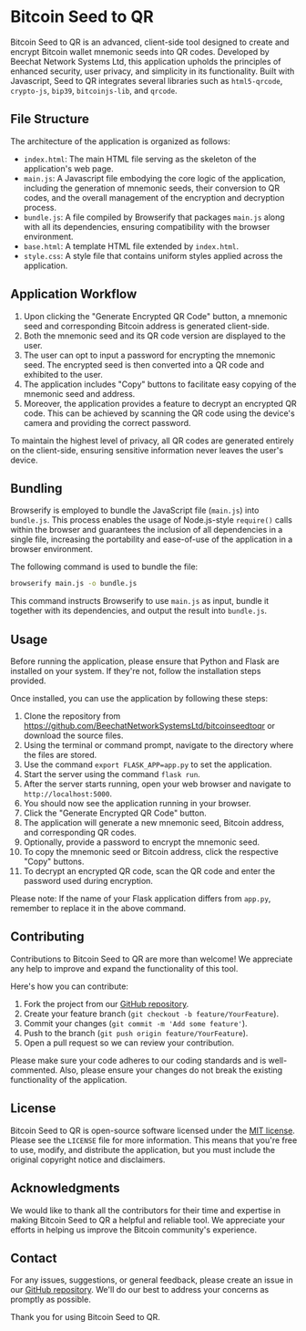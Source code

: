 # Bitcoin Seed to QR

Bitcoin Seed to QR is an advanced, client-side tool designed to create and encrypt Bitcoin wallet mnemonic seeds into QR codes. Developed by Beechat Network Systems Ltd, this application upholds the principles of enhanced security, user privacy, and simplicity in its functionality. Built with Javascript, Seed to QR integrates several libraries such as `html5-qrcode`, `crypto-js`, `bip39`, `bitcoinjs-lib`, and `qrcode`.

## File Structure

The architecture of the application is organized as follows:

- `index.html`: The main HTML file serving as the skeleton of the application's web page.
- `main.js`: A Javascript file embodying the core logic of the application, including the generation of mnemonic seeds, their conversion to QR codes, and the overall management of the encryption and decryption process.
- `bundle.js`: A file compiled by Browserify that packages `main.js` along with all its dependencies, ensuring compatibility with the browser environment.
- `base.html`: A template HTML file extended by `index.html`.
- `style.css`: A style file that contains uniform styles applied across the application.

## Application Workflow

1. Upon clicking the "Generate Encrypted QR Code" button, a mnemonic seed and corresponding Bitcoin address is generated client-side.
2. Both the mnemonic seed and its QR code version are displayed to the user.
3. The user can opt to input a password for encrypting the mnemonic seed. The encrypted seed is then converted into a QR code and exhibited to the user.
4. The application includes "Copy" buttons to facilitate easy copying of the mnemonic seed and address.
5. Moreover, the application provides a feature to decrypt an encrypted QR code. This can be achieved by scanning the QR code using the device's camera and providing the correct password.

To maintain the highest level of privacy, all QR codes are generated entirely on the client-side, ensuring sensitive information never leaves the user's device.

## Bundling

Browserify is employed to bundle the JavaScript file (`main.js`) into `bundle.js`. This process enables the usage of Node.js-style `require()` calls within the browser and guarantees the inclusion of all dependencies in a single file, increasing the portability and ease-of-use of the application in a browser environment.

The following command is used to bundle the file:

```bash
browserify main.js -o bundle.js
```

This command instructs Browserify to use `main.js` as input, bundle it together with its dependencies, and output the result into `bundle.js`.

## Usage

Before running the application, please ensure that Python and Flask are installed on your system. If they're not, follow the installation steps provided.

Once installed, you can use the application by following these steps:

1. Clone the repository from https://github.com/BeechatNetworkSystemsLtd/bitcoinseedtoqr or download the source files.
2. Using the terminal or command prompt, navigate to the directory where the files are stored.
3. Use the command `export FLASK_APP=app.py` to set the application.
4. Start the server using the command `flask run`.
5. After the server starts running, open your web browser and navigate to `http://localhost:5000`.
6. You should now see the application running in your browser.
7. Click the "Generate Encrypted QR Code" button.
8. The application will generate a new mnemonic seed, Bitcoin address, and corresponding QR codes.
9. Optionally, provide a password to encrypt the mnemonic seed.
10. To copy the mnemonic seed or Bitcoin address, click the respective "Copy" buttons.
11. To decrypt an encrypted QR code, scan the QR code and enter the password used during encryption.

Please note: If the name of your Flask application differs from `app.py`, remember to replace it in the above command.

## Contributing

Contributions to Bitcoin Seed to QR are more than welcome! We appreciate any help to improve and expand the functionality of this tool.

Here's how you can contribute:

1. Fork the project from our [GitHub repository](https://github.com/BeechatNetworkSystemsLtd/bitcoinseedtoqr).
2. Create your feature branch (`git checkout -b feature/YourFeature`).
3. Commit your changes (`git commit -m 'Add some feature'`).
4. Push to the branch (`git push origin feature/YourFeature`).
5. Open a pull request so we can review your contribution.

Please make sure your code adheres to our coding standards and is well-commented. Also, please ensure your changes do not break the existing functionality of the application.

## License

Bitcoin Seed to QR is open-source software licensed under the [MIT license](https://opensource.org/licenses/MIT). Please see the `LICENSE` file for more information. This means that you're free to use, modify, and distribute the application, but you must include the original copyright notice and disclaimers.

## Acknowledgments

We would like to thank all the contributors for their time and expertise in making Bitcoin Seed to QR a helpful and reliable tool. We appreciate your efforts in helping us improve the Bitcoin community's experience. 

## Contact

For any issues, suggestions, or general feedback, please create an issue in our [GitHub repository](https://github.com/BeechatNetworkSystemsLtd/bitcoinseedtoqr/issues). We'll do our best to address your concerns as promptly as possible.

Thank you for using Bitcoin Seed to QR.